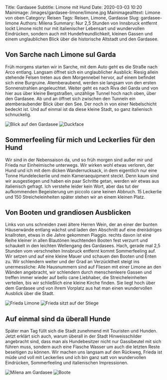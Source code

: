 Title: Gardasee
Subtitle: Limone mit Hund
Date: 2020-03-03 10:20
Mainimage: /images/gardasee-limone/limone.jpg
Mainimagealttext: Limone von oben
Category: Reisen
Tags: Reisen, Limone, Gardasse
Slug: gardasee-limone
Authors: Milena
Summary: Nur 2,5 Stunden von Innsbruck entfernt lockt Limone nicht nur mit italienischer Lebensart und wundervollen Eindrücken, sondern auch mit Hundefreundlichkeit, kleinen Gassen und einem unglaublichen Blick über die historische Altstadt und den Gardasee.



## Von Sarche nach Limone sul Garda

Früh morgens starten wir in Sarche, mit dem Auto geht es die Straße nach Arco entlang. Langsam öffnet sich ein unglaublicher Ausblick: Riesig allein stehende Felsen treten aus dem Morgennebel hervor, auf einem befindet sich eine Burgruine. Atemberaubend, werden sie langsam von den ersten Sonnenstrahlen angeleuchtet. Weiter geht es nach Riva del Garda und von hier aus über kleine Bergstraßen, unzählige Tunnel hoch nach oben, über den Gardasee. Ab und an öffnet sich zwischen den Tunneln ein atemberaubender Blick über den See. Der noch in von einer Nebelschicht bedeckt ist. Und auf einmal ist da diese kleine Stadt, so ganz italienisch schnuckelig. 

![Blick auf den Gardasee](/images/gardasee-limone/limone_gardasee.jpg)
![Duckface](/images/gardasee-limone/duckface.jpg)


## Sommerfeeling für mich und Leckerlies für den Hund

Wir sind in der Nebensaison da, und so früh morgen sind außer mir und Frieda nur Einheimische unterwegs. Wir wirken wohl etwas verloren, der Hund und ich mit dem dicken Wanderrucksack, in dem eigentlich nur eine Tonne Hundeleckerlie und mein Kameraequipment steckt. Denn kaum sind wir ausgestiegen und haben ein paar Schritte getan, werden wir etwas aus italienisch gefragt. Ich verstehe leider kein Wort, aber das tut der aufkommenden Begeisterung um piccolo cane keinen Abbruch. 15 Leckerlie und 150 Streicheleinheiten später stehen wir an einem kleinen Platz.

## Von Booten und grandiosen Ausblicken 

Links von uns schneiden zwei ältere Herren Wein, der an einer der bunten Häuserwände entlang wächst und laden den Abschnitt auf eine dreirädriges knallroten, etwas in die Jahre gekommen Piaggio. rechts davon ist eine Reihe kleiner in allen Blautönen leuchtenden Booten fest verzurrt und schaukelt in den leichten Wellengang des Gardasees. 
Hach, gerade mal 2,5 Stunden vom verschneiten Innsbruck entfernt kommt Sommerfeeling auf. Wir setzen und auf eine kleine Mauer und schauen den Booten und Enten zu. 
Wir schlendern weiter und der Grad an Verzücktheit steigt ins unermessliche: Alle Hausnummern sind auf Fliesen mit einer Limone an den Wänden angebracht, wir schlendern durch menschenleere Gassen und treffen immer wieder auf bello cane Liebhaber, die Streicheleinheiten verteilen, bis wir schließlich eine kleine Kirche finden. Sie liegt hoch über dem Gardasee und von ihrem Vorplatz aus hat man einen wundervollen Ausblick über die Stadt.

![Frieda Limone](/images/gardasee-limone/frieda_limone.jpg)
![Frieda sitzt auf der Stiege](/images/gardasee-limone/frieda_stiege.jpg)

## Auf einmal sind da überall Hunde

Später man Tag füllt sich die Stadt zunehmend mit Touristen und Hunden. Jetzt erklärt sich auch, warum überall in der Stadt Hinweisschilder angebracht sind, dass man als Hundebesitzer nicht nur Gassibeutel mit sich führen muss, sondern auch eine Flasche Wasser um auch die letzten Reste beseitigen zu können. 
Wir machen uns langsam auf den Rückweg, Frieda ist müde und voll mit Leckerlies und ich bin ganz satt von wundervollen Eindrücken, Sommerfeeling und italienischen Impressionen.

![Milena am Gardasee](/images/gardasee-limone/milena_gardasee.jpg)
![Boote](/images/gardasee-limone/gardasee_boote.jpg)
